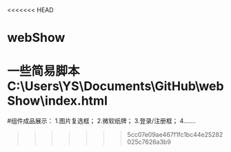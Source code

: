 <<<<<<< HEAD
# webShow

一些简易脚本
C:\Users\YS\Documents\GitHub\webShow\index.html
=======
#组件成品展示：
1.图片复选框；
2.微软纸牌；
3.登录/注册框；
4.……
>>>>>>> 5cc07e09ae467f1fc1bc44e25282025c7626a3b9
